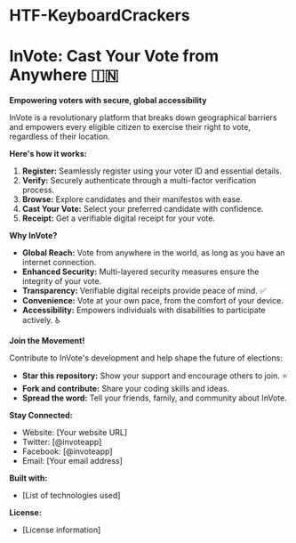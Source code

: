 # HTF-KeyboardCrackers
# InVote: Cast Your Vote from Anywhere 🇮🇳

**Empowering voters with secure, global accessibility**

InVote is a revolutionary platform that breaks down geographical barriers and empowers every eligible citizen to exercise their right to vote, regardless of their location. 

**Here's how it works:**

1. **Register:** Seamlessly register using your voter ID and essential details.
2. **Verify:** Securely authenticate through a multi-factor verification process.
3. **Browse:** Explore candidates and their manifestos with ease.
4. **Cast Your Vote:** Select your preferred candidate with confidence.
5. **Receipt:** Get a verifiable digital receipt for your vote.

**Why InVote?**

- **Global Reach:** Vote from anywhere in the world, as long as you have an internet connection. 
- **Enhanced Security:** Multi-layered security measures ensure the integrity of your vote. 
- **Transparency:** Verifiable digital receipts provide peace of mind. ✅
- **Convenience:** Vote at your own pace, from the comfort of your device. ️
- **Accessibility:** Empowers individuals with disabilities to participate actively. ♿

**Join the Movement!**

Contribute to InVote's development and help shape the future of elections:

- **Star this repository:** Show your support and encourage others to join. ⭐
- **Fork and contribute:** Share your coding skills and ideas. 
- **Spread the word:** Tell your friends, family, and community about InVote. 

**Stay Connected:**

- Website: [Your website URL]
- Twitter: [@invoteapp]
- Facebook: [@invoteapp]
- Email: [Your email address]

**Built with:**

- [List of technologies used]

**License:**

- [License information]
